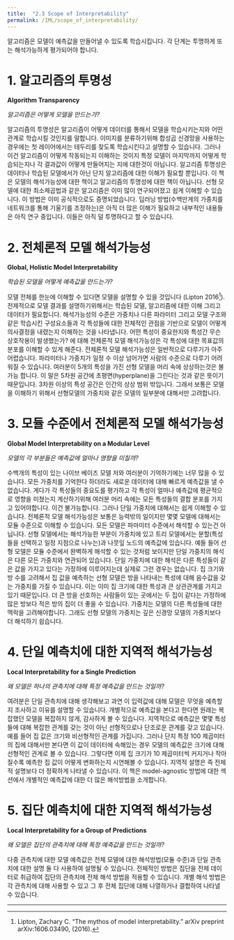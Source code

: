```yaml
---
title:  "2.3 Scope of Interpretability"
permalink: /IML/scope_of_interpretability/
---
```


알고리즘은 모델이 예측값을 만들어낼 수 있도록 학습시킵니다. 각 단계는 투명하게 또는 해석가능하게 평가되어야 합니다.

# 1. 알고리즘의 투명성
**Algorithm Transparency**

*알고리즘은 어떻게 모델을 만드는가?*

알고리즘의 투명성은 알고리즘이 어떻게 데이터를 통해서 모델을 학습시키는지와 어떤 관계로 학습시킬 것인지를 말합니다. 이미지를 분류하기위해 합성곱 신경망을 사용하는 경우에는 첫 레이어에서는 테두리를 찾도록 학습시킨다고 설명할 수 있습니다. 그러나 이건 알고리즘이 어떻게 작동되는지 이해하는 것이지 특정 모델이 마지막까지 어떻게 학습되는지나 각 결과값이 어떻게 만들어지는 지에 대한것이 아닙니다. 알고리즘 투명성은 데이터나 학습된 모델에서가 아닌 단지 알고리즘에 대한 이해가 필요할 뿐입니다. 이 책은 모델의 해석가능성에 대한 책이고 알고리즘의 투명성에 대한 책이 아닙니다. 선형 모델에 대한 최소제곱법과 같은 알고리즘은 이미 많이 연구되어졌고 쉽게 이해할 수 있습니다. 이 방법은 이미 공식적으로도 증명되었습니다. 딥러닝 방법(수백만게의 가중치를 네트워크를 통해 기울기를 조정하는)은 아직 더 많은 이해가 필요하고 내부적인 내용들은 아직 연구 중입니다. 이들은 아직 덜 투명하다고 할 수 있습니다. 

# 2. 전체론적 모델 해석가능성
**Global, Holistic Model Interpretability**

*학습된 모델을 어떻게 예측값을 만드는가?*

모델 전체를 한눈에 이해할 수 있다면 모델을 설명할 수 있을 것입니다 (Lipton 2016[^1]). 전제적으로 모델 결과를 설명하기위해서는 학습된 모델, 알고리즘에 대한 이해 그리고 데이터가 필요합니다. 해석가능성의 수준은 가중치나 다른 파라미터 그리고 모델 구조와 같은 학습시킨 구성요소들과 각 특성들에 대한 전체적인 관점을 기반으로 모델이 어떻게 의사결정을 내렸는지 이해하는 것을 나타냅니다. 어떤 특성이 중요한지와 특성간 무슨 상호작용이 발생했는가? 에 대해 전체론적 모델 해석가능성은 각 특성에 대한 목표값의 분포를 이해할 수 있게 해준다. 전체론적 모델 해석가능성은 일반적으로 다루기가 아주 어렵습니다. 파라미터나 가중치가 일정 수 이상 넘어가면 사람의 수준으로 다루기 어려워질 수 있습니다. 여러분이 5개의 특성을 가진 선형 모델을 머리 속에 상상하는것은 불가능 합니다. 이 말은 5차원 공간에 초평면(hyperplane)을 그린다는 것과 같은 뜻이기 때문입니다. 3차원 이상의 특성 공간은 인간의 상상 범위 밖입니다. 그래서 보통은 모델을 이해하기 위해서 선형모델의 가중치와 같은 모델의 일부분에 대해서만 고려합니다. 

# 3. 모듈 수준에서 전체론적 모델 해석가능성
**Global Model Interpretability on a Modular Level**

*모델의 각 부분들은 예측값에 얼마나 영향을 미칠까?*

수백개의 특성이 있는 나이브 베이즈 모델 저와 여러분이 기억하기에는 너무 많을 수 있습니다. 모든 가중치를 기억한다 하더라도 새로운 데이터에 대해 빠르게 예측값을 낼 수 없습니다. 게다가 각 특성들의 중요도를 평가하고 각 특성이 얼마나 예측값에 평균적으로 영향을 미쳤는지 계산하기위해 여러분 머리 속에는 모든 특성들의 결합 분포를 가지고 있어야합니다. 이건 불가능합니다. 그러나 단일 가중치에 대해서는 쉽게 이해할 수 있습니다. 전체론적 모델 해석가능성은 보통은 능력밖의 일이지만 몇몇 모델에 대해서는 모듈 수준으로 이해할 수 있습니다. 모든 모델은 파마미터 수준에서 해석할 수 있는건 아닙니다. 선형 모델에서는 해석가능한 부분이 가중치에 있고 트리 모델에서는 분할(특성들을 선택하고 일정 지점으로 나누는)과 나뭇잎 노드의 예측값에 있습니다. 예들 들어 선형 모델은 모듈 수준에서 완벽하게 해석할 수 있는 것처럼 보이지만 단일 가중치의 해석은 다른 모든 가중치와 연관되어 있습니다. 단일 가중치에 대한 해석은 다른 특성들이 같은 값을 가지고 있다는 가정하에 이루어지는데 실제로 그런 경우는 없습니다. 집 크기와 방 수를 고려해서 집 값을 예측하는 선형 모델은 방을 나타내는 특성에 대해 음수값을 갖는 가중치를 가질 수 있습니다. 이는 이미 집 크기에 대한 특성과 큰 상관관계를 가지고 있기 때문입니다. 더 큰 방을 선호하는 사람들이 있는 곳에서는 두 집이 같다는 가정하에 많은 방보다 적은 방의 집이 더 좋을 수 있습니다. 가중치는 모델의 다른 특성들에 대한 맥락을 고려해야합니다. 그래도 선형 모델의 가중치는 깊은 신경망 모델의 가중치보다 더 해석하기 쉽습니다.

# 4. 단일 예측치에 대한 지역적 해석가능성
**Local Interpretability for a Single Prediction**

*왜 모델은 하나의 관측치에 대해 특정 예측값을 만드는 것일까?*

여려분은 단일 관측치에 대해 생각해보고 과연 이 입력값에 대해 모델은 무엇을 예측할지 조사하고 이유를 설명할 수 있습니다. 개별적으로 예측값을 본다고 한다면 원래는 복잡했던 모델을 복잡하지 않게, 감사하게 볼 수 있습니다. 지역적으로 예측값은 몇몇 특성들에 대해 복잡한 관계를 갖는 것이 아닌 선형적으로나 단조로운 관계를 갖고 있습니다. 예를 들어 집 값은 크기와 비선형적인 관계를 가집니다. 그러나 단지 특정 100 제곱미터의 집에 대해서만 본다면 이 값이 데이터에 속해있는 경우 모델의 예측값은 크기에 대해 선형적인 관계로 볼 수 있습니다. 그렇다면 이제 집 크기가 10 제곱미터씩 커지거나 작아질수록 예측한 집 값이 어떻게 변화하는지 시연해볼 수 있습니다. 지역적 설명은 즉 전체적 설명보다 더 정확하게 나타낼 수 있습니다. 이 책은 model-agnostic 방법에 대한 섹션에서 개별적인 예측값에 대한 더 많은 해석방법을 소개합니다.

# 5. 집단 예측치에 대한 지역적 해석가능성
**Local Interpretability for a Group of Predictions**

*왜 모델은 집단의 관측치에 대해 특정 예측값을 만드는 것일까?*

다중 관측치에 대한 모델 예측값은 전체 모델에 대한 해석방법(모듈 수준)과 단일 관측치에 대한 설명 둘 다 사용하여 설명될 수 있습니다. 전체적인 방법은 집단을 전체 데이터로 취급하여 집단의 관측치에 전체 해석 방법을 적용할 수 있습니다. 개별 해석 방법은 각 관측치에 대해 사용할 수 있고 그 후 전체 집단에 대해 나열하거나 결합하여 나타낼 수 있습니다.

---

[^1]: Lipton, Zachary C. “The mythos of model interpretability.” arXiv preprint arXiv:1606.03490, (2016).